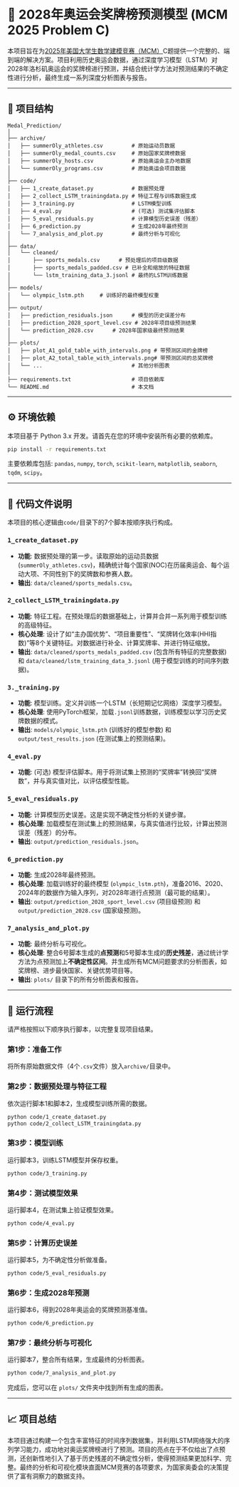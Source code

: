 # 🥇 2028年奥运会奖牌榜预测模型 (MCM 2025 Problem C)

本项目旨在为[2025年美国大学生数学建模竞赛（MCM）](https://www.immchallenge.org/mcm/index.html)C题提供一个完整的、端到端的解决方案。项目利用历史奥运会数据，通过深度学习模型（LSTM）对2028年洛杉矶奥运会的奖牌榜进行预测，并结合统计学方法对预测结果的不确定性进行分析，最终生成一系列深度分析图表与报告。

---

## 📂 项目结构

```
Medal_Prediction/
│
├── archive/
│   ├── summerOly_athletes.csv         # 原始运动员数据
│   ├── summerOly_medal_counts.csv     # 原始国家奖牌榜数据
│   ├── summerOly_hosts.csv            # 原始奥运会主办地数据
│   └── summerOly_programs.csv         # 原始奥运会项目数据
│
├── code/
│   ├── 1_create_dataset.py            # 数据预处理
│   ├── 2_collect_LSTM_trainingdata.py # 特征工程与训练数据生成
│   ├── 3_training.py                  # LSTM模型训练
│   ├── 4_eval.py                      # (可选) 测试集评估脚本
│   ├── 5_eval_residuals.py            # 计算模型历史误差（残差）
│   ├── 6_prediction.py                # 生成2028年最终预测
│   └── 7_analysis_and_plot.py         # 最终分析与可视化
│
├── data/
│   └── cleaned/
│       ├── sports_medals.csv      # 预处理后的项目级数据
│       ├── sports_medals_padded.csv # 已补全和缩放的特征数据
│       └── lstm_training_data_3.jsonl # 最终的LSTM训练数据
│
├── models/
│   └── olympic_lstm.pth     # 训练好的最终模型权重
│
├── output/
│   ├── prediction_residuals.json      # 模型的历史误差分布
│   ├── prediction_2028_sport_level.csv # 2028年项目级预测结果
│   └── prediction_2028.csv      # 2028年国家级最终预测结果
│
├── plots/
│   ├── plot_A1_gold_table_with_intervals.png # 带预测区间的金牌榜
│   ├── plot_A2_total_table_with_intervals.png# 带预测区间的总奖牌榜
│   └── ...                            # 其他分析图表
│
├── requirements.txt                   # 项目依赖库
└── README.md                          # 本文档
```

---

## ⚙️ 环境依赖

本项目基于 Python 3.x 开发。请首先在您的环境中安装所有必要的依赖库。

```bash
pip install -r requirements.txt
```
主要依赖库包括: `pandas`, `numpy`, `torch`, `scikit-learn`, `matplotlib`, `seaborn`, `tqdm`, `scipy`。

---

## 📄 代码文件说明

本项目的核心逻辑由`code/`目录下的7个脚本按顺序执行构成。

### **`1_create_dataset.py`**
* **功能**: 数据预处理的第一步。读取原始的运动员数据 (`summerOly_athletes.csv`)，精确统计每个国家(NOC)在历届奥运会、每个运动大项、不同性别下的奖牌数和参赛人数。
* **输出**: `data/cleaned/sports_medals.csv`。

### **`2_collect_LSTM_trainingdata.py`**
* **功能**: 特征工程。在预处理后的数据基础上，计算并合并一系列用于模型训练的高级特征。
* **核心处理**: 设计了如“主办国优势”、“项目重要性”、“奖牌转化效率(HHI指数)”等8个关键特征。对数据进行补全、计算奖牌率、并进行特征缩放。
* **输出**: `data/cleaned/sports_medals_padded.csv` (包含所有特征的完整数据) 和 `data/cleaned/lstm_training_data_3.jsonl` (用于模型训练的时间序列数据)。

### **`3._training.py`**
* **功能**: 模型训练。定义并训练一个LSTM（长短期记忆网络）深度学习模型。
* **核心处理**: 使用PyTorch框架，加载`.jsonl`训练数据，训练模型以学习历史奖牌数据的模式。
* **输出**: `models/olympic_lstm.pth` (训练好的模型参数) 和 `output/test_results.json` (在测试集上的预测结果)。

### **`4_eval.py`**
* **功能**: (可选) 模型评估脚本。用于将测试集上预测的“奖牌率”转换回“奖牌数”，并与真实值对比，以评估模型性能。

### **`5_eval_residuals.py`**
* **功能**: 计算模型历史误差。这是实现不确定性分析的关键步骤。
* **核心处理**: 加载模型在测试集上的预测结果，与真实值进行比较，计算出预测误差（残差）的分布。
* **输出**: `output/prediction_residuals.json`。

### **`6_prediction.py`**
* **功能**: 生成2028年最终预测。
* **核心处理**: 加载训练好的最终模型 (`olympic_lstm.pth`)，准备2016、2020、2024年的数据作为输入序列，对2028年进行点预测（最可能的结果）。
* **输出**: `output/prediction_2028_sport_level.csv` (项目级预测) 和 `output/prediction_2028.csv` (国家级预测)。

### **`7_analysis_and_plot.py`**
* **功能**: 最终分析与可视化。
* **核心处理**: 整合6号脚本生成的**点预测**和5号脚本生成的**历史残差**，通过统计学方法为点预测加上**不确定性区间**。并生成所有MCM问题要求的分析图表，如奖牌榜、进步最快国家、关键优势项目等。
* **输出**: `plots/` 目录下的所有分析图表和报告。

---

## 🚀 运行流程

请严格按照以下顺序执行脚本，以完整复现项目结果。

### **第1步：准备工作**
将所有原始数据文件（4个`.csv`文件）放入`archive/`目录中。

### **第2步：数据预处理与特征工程**
依次运行脚本1和脚本2，生成模型训练所需的数据。
```bash
python code/1_create_dataset.py
python code/2_collect_LSTM_trainingdata.py
```

### **第3步：模型训练**
运行脚本3，训练LSTM模型并保存权重。
```bash
python code/3_training.py
```

### **第4步：测试模型效果**
运行脚本4，在测试集上验证模型效果。
```bash
python code/4_eval.py
```

### **第5步：计算历史误差**
运行脚本5，为不确定性分析做准备。
```bash
python code/5_eval_residuals.py
```

### **第6步：生成2028年预测**
运行脚本6，得到2028年奥运会的奖牌预测基准值。
```bash
python code/6_prediction.py
```

### **第7步：最终分析与可视化**
运行脚本7，整合所有结果，生成最终的分析图表。
```bash
python code/7_analysis_and_plot.py
```
完成后，您可以在 `plots/` 文件夹中找到所有生成的图表。

---

## 📈 项目总结

本项目通过构建一个包含丰富特征的时间序列数据集，并利用LSTM网络强大的序列学习能力，成功地对奥运奖牌榜进行了预测。项目的亮点在于不仅给出了点预测，还创新性地引入了基于历史残差的不确定性分析，使得预测结果更加科学、完整。最终的分析和可视化模块直面MCM竞赛的各项要求，为国家奥委会的决策提供了富有洞察力的数据支持。